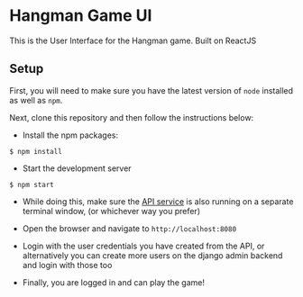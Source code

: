 # Hangman Game UI
This is the User Interface for the Hangman game. Built on ReactJS

## Setup
First, you will need to make sure you have the latest version of `node` installed as well as `npm`.

Next, clone this repository and then follow the instructions below:

* Install the npm packages:
```
$ npm install
```

* Start the development server
```
$ npm start
```

* While doing this, make sure the [API service](https://github.com/rawteech/hangman) is also running on a separate terminal window, (or whichever way you prefer)

* Open the browser and navigate to `http://localhost:8080`

* Login with the user credentials you have created from the API, or alternatively you can create more users on the django admin backend and login with those too

* Finally, you are logged in and can play the game!
